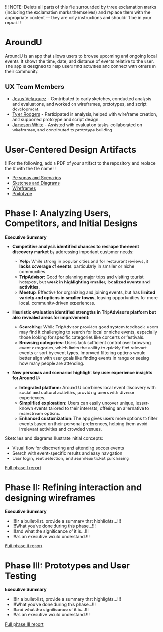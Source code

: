 !!! NOTE: Delete all parts of this file surrounded by three exclamation marks (including the exclamation marks themselves) and replace them with the appropriate content -- they are only instructions and shouldn't be in your report!!!

# AroundU

AroundU is an app that allows users to browse upcoming and ongoing local events. It shows the time, date, and distance of events relative to the user. The app is designed to help users find activities and connect with others in their community.

## UX Team Members

* [Jesus Velazquez](https://jesus-portfolio-link.com) - Contributed to early sketches, conducted analysis and evaluations, and worked on wireframes, prototypes, and script development.
* [Tyler Rodgers](https://tyler-portfolio-link.com) - Participated in analysis, helped with wireframe creation, and supported prototype and script design.
* [Jameson White](https://jameson-portfolio-link.com) - Assisted with evaluation tasks, collaborated on wireframes, and contributed to prototype building

# User-Centered Design Artifacts
 
!!!For the following, add a PDF of your artifact to the repository and replace the # with the file name!!!

* [Personas and Scenarios](personas/)
* [Sketches and Diagrams](sketches/)
* [Wireframes](wireframes/)
* [Prototype](#)

# Phase I: Analyzing Users, Competitors, and Initial Designs

**Executive Summary**


- **Competitive analysis identified chances to reshape the event discovery market** by addressing important customer needs:  
   - **Yelp:** While strong in popular cities and for restaurant reviews, it **lacks coverage of events**, particularly in smaller or niche communities.  
   - **TripAdvisor:** Good for planning major trips and visiting tourist hotspots, but **weak in highlighting smaller, localized events and activities**.  
   - **Meetup:** Effective for organizing and joining events, but has **limited variety and options in smaller towns**, leaving opportunities for more local, community-driven experiences.



- **Heuristic evaluation identified strengths in TripAdvisor’s platform but also revealed areas for improvement:**

   - **Searching:** While TripAdvisor provides good system feedback, users may find it challenging to search for local or niche events, especially those looking for specific categories like concerts or festivals.
   - **Browsing categories:** Users lack sufficient control over browsing event categories, which limits the ability to quickly find relevant events or sort by event types. Improved filtering options would better align with user goals like finding events in range or seeing how many people are attending.



- **New personas and scenarios highlight key user experience insights for Around U:**

   - **Integrated platform:** Around U combines local event discovery with social and cultural activities, providing users with diverse experiences.
   - **Simplified exploration:** Users can easily uncover unique, lesser-known events tailored to their interests, offering an alternative to mainstream options.
   - **Enhanced customization:** The app gives users more options to filter events based on their personal preferences, helping them avoid irrelevant activities and crowded venues.


Sketches and diagrams illustrate initial concepts:

- Visual flow for discovering and attending soccer events
- Search with event-specific results and easy navigation
- User login, seat selection, and seamless ticket purchasing



[Full phase I report](phaseI/)

# Phase II: Refining interaction and designing wireframes

**Executive Summary**

* !!!In a bullet-list, provide a summary that highlights...!!!
* !!!What you've done during this phase...!!!
* !!!and what the significance of it is...!!!
* !!!as an executive would understand.!!!

[Full phase II report](phaseII/)

# Phase III: Prototypes and User Testing

**Executive Summary**

* !!!In a bullet-list, provide a summary that highlights...!!!
* !!!What you've done during this phase...!!!
* !!!and what the significance of it is...!!!
* !!!as an executive would understand.!!!

[Full phase III report](phaseIII/)
